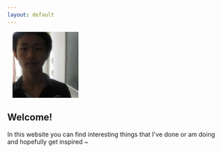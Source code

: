 ```yaml
---
layout: default
---
```



<div> 
    <img src="images/leo.jpg" alt="leo" style="width:30%;" >
</div>


## Welcome!

In this website you can find interesting things that I've done or am doing and hopefully get inspired ~
